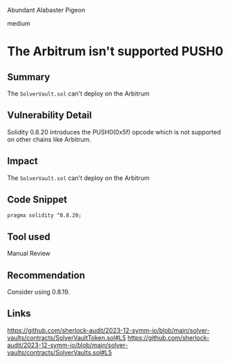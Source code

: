 Abundant Alabaster Pigeon

medium

# The Arbitrum isn't supported PUSH0

## Summary

The `SolverVault.sol` can't deploy on the Arbitrum 
## Vulnerability Detail

Solidity 0.8.20 introduces the PUSH0(0x5f) opcode which is not supported on other chains like Arbitrum.
## Impact
The `SolverVault.sol` can't deploy on the Arbitrum 

## Code Snippet

```soldity
pragma solidity ^0.8.20;
```
## Tool used

Manual Review

## Recommendation

Consider using 0.8.19.

## Links
https://github.com/sherlock-audit/2023-12-symm-io/blob/main/solver-vaults/contracts/SolverVaultToken.sol#L5
https://github.com/sherlock-audit/2023-12-symm-io/blob/main/solver-vaults/contracts/SolverVaults.sol#L5